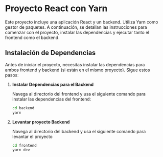 # Proyecto React con Yarn

Este proyecto incluye una aplicación React y un backend. Utiliza Yarn como gestor de paquetes. A continuación, se detallan las instrucciones para comenzar con el proyecto, instalar las dependencias y ejecutar tanto el frontend como el backend.

## Instalación de Dependencias

Antes de iniciar el proyecto, necesitas instalar las dependencias para ambos frontend y backend (si están en el mismo proyecto). Sigue estos pasos:

1. **Instalar Dependencias para el Backend**

   Navega al directorio del frontend y usa el siguiente comando para instalar las dependencias del frontend:

   ```bash
   cd backend
   yarn


2. **Levantar proyecto Backend**

   Navega al directorio del backend y usa el siguiente comando para levantar el proyecto

   ```bash
   cd frontend
   yarn dev
